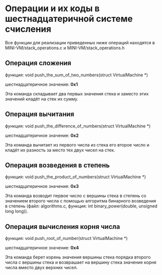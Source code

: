 # Операции и их коды в шестнадцатеричной системе счисления

Все функции для реализации приведенных ниже операций находятся в MINI-VM/stack\_operations.c и MINI-VM/stack\_operations.h

## Операция сложения 

функция: void push\_the\_sum\_of\_two\_numbers(struct VirtualMachine \*)

шестнадцатеричное значение: **0x1**

Эта команда складывает два первых значения стека и заместо этих значений кладёт на стек их сумму.

## Операция вычитания

функция: void push\_the\_difference\_of\_numbers(struct VirtualMachine \*)

шестнадцатеричное значение: **0x2**

Эта команда вычитает из первого числа из стека его второе число и кладёт их разность за место тех двух чисел на стек.

## Операция возведения в степень

функция: void push\_the\_product\_of\_numbers(struct VirtualMachine \*)

шестнадцатеричное значение: **0x3**

Эта команда возводит первое число с вершины стека в степень со значением второго числа с помощью алгоритма бинарного возведения в степень (файл: algorithms.c, функция: int binary\_power(double, unsigned long long)).

## Операция вычисления корня числа

функция: void push\_root\_of\_number(struct VirtualMachine \*)

шестнадцатеричное значение: **0x4**

Эта команда берет корень значения вершины стека порядка второго числа с вершины стека и возврашает на вершину стека значение корня числа вместо двух верхних чисел.

